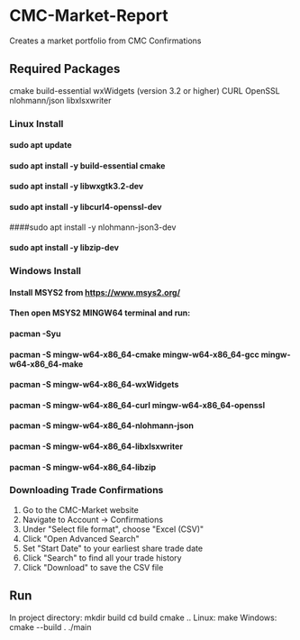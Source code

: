 # CMC-Market-Report

Creates a market portfolio from CMC Confirmations 

## Required Packages
cmake
build-essential
wxWidgets (version 3.2 or higher)
CURL
OpenSSL 
nlohmann/json
libxlsxwriter

### Linux Install
#### sudo apt update
#### sudo apt install -y build-essential cmake
#### sudo apt install -y libwxgtk3.2-dev
#### sudo apt install -y libcurl4-openssl-dev
####sudo apt install -y nlohmann-json3-dev
#### sudo apt install -y libzip-dev

### Windows Install
#### Install MSYS2 from https://www.msys2.org/
#### Then open MSYS2 MINGW64 terminal and run:

#### pacman -Syu
#### pacman -S mingw-w64-x86_64-cmake mingw-w64-x86_64-gcc mingw-w64-x86_64-make
#### pacman -S mingw-w64-x86_64-wxWidgets
#### pacman -S mingw-w64-x86_64-curl mingw-w64-x86_64-openssl
#### pacman -S mingw-w64-x86_64-nlohmann-json
#### pacman -S mingw-w64-x86_64-libxlsxwriter
#### pacman -S mingw-w64-x86_64-libzip

### Downloading Trade Confirmations
1. Go to the CMC-Market website
2. Navigate to Account -> Confirmations
3. Under "Select file format", choose "Excel (CSV)"
4. Click "Open Advanced Search"
5. Set "Start Date" to your earliest share trade date
6. Click "Search" to find all your trade history
7. Click "Download" to save the CSV file

## Run
In project directory:
mkdir build
cd build
cmake ..
Linux: make
Windows: cmake --build .
./main
